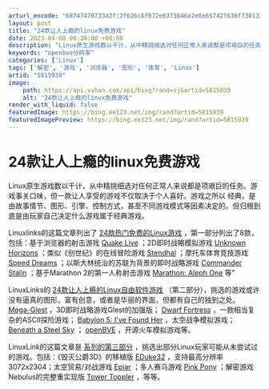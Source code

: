```yaml
---
arturl_encode: "68747470733a2f:2f626c6f672e6373646e2e6e65742f636f7361313233313131:362f61727469636c652f64657461696c732f35383135393339"
layout: post
title: "24款让人上瘾的linux免费游戏"
date: 2023-04-08 06:30:00 +08:00
description: "Linux原生游戏数以千计，从中精挑细选对任何正常人来说都是项艰巨的任务。游"
keywords: "openbve分辨率"
categories: ['Linux']
tags: ['解密', '游戏', '浏览器', '图形', '体育', 'Linux']
artid: "5815939"
image:
    path: https://api.vvhan.com/api/bing?rand=sj&artid=5815939
    alt: "24款让人上瘾的linux免费游戏"
render_with_liquid: false
featuredImage: https://bing.ee123.net/img/rand?artid=5815939
featuredImagePreview: https://bing.ee123.net/img/rand?artid=5815939
---
```


# 24款让人上瘾的linux免费游戏

Linux原生游戏数以千计，从中精挑细选对任何正常人来说都是项艰巨的任务。游戏事关口味，但一款让人享受的游戏不仅取决于个人喜好。游戏之所以 经典，是由故事情节、图形、引擎、控制方式，甚至不同游戏模式等因素决定的。但归根到底是由玩家自己决定什么游戏属于经典游戏。

Linuxlinks的这篇文章列出了
[24款热门免费的Linux游戏](http://www.linuxlinks.com/article/20100425112203997/ExtraHotGames.html)
，第一部分列出了8款，包括：基于浏览器的射击游戏
[Quake Live](http://www.quakelive.com/)
；2D即时战略模拟游戏
[Unknown Horizons](http://www.unknown-horizons.org/)
；类似《创世纪》的在线冒险游戏
[Stendhal](http://stendhalgame.org/)
；摩托车体育竞技游戏
[Speed Dreams](http://speed-dreams.sourceforge.net/)
；以斯大林统治的苏联为背景的即时战略游戏
[Commander Stalin](http://commanderstalin.sourceforge.net/)
；基于Marathon 2的第一人称射击游戏
[Marathon: Aleph One](http://source.bungie.org/)
等"

LinuxLinks的
[24款让人上瘾的Linux自由软件游戏](http://www.linuxlinks.com/article/20100807110002641/AddictiveGamesPart2.html)
（第二部分），挑选的游戏或许没有逼真的图形，富有创意，或者是华丽的界面，但都有自己的独到之处。
[Mega-Glest](http://glestblog.blogspot.com/2010/04/megaglest.html)
，3D即时战略游戏Glest的加强版；
[Dwarf Fortress](http://www.bay12games.com/dwarves/)
，一款相当复杂的ASCII探险游戏；
[Babylon 5: I've Found Her](http://ifhgame.ru/main/)
，太空战争模拟游戏；
[Beneath a Steel Sky](http://www.revolution.co.uk/_display.php?id=16)
；
[openBVE](http://openbve.trainsimcentral.co.uk/)
，开源火车模拟游戏等。

LinuxLink的这篇文章是
[系列的第三部分](http://www.linuxlinks.com/article/2010080812003543/AddictiveGamesPart3.html)
，挑选出部分Linux玩家可能从未尝试过的游戏。包括：《毁灭公爵3D》的移植版
[EDuke32](http://www.eduke32.com/)
，支持最高分辨率3072x2304；太空贸易/对战游戏
[Epiar](http://epiar.net/)
；多人赛马游戏
[Pink Pony](http://code.google.com/p/pink-pony/)
；解密游戏Nebulus的完整重实现版
[Tower Toppler](http://toppler.sourceforge.net/)
，等等。